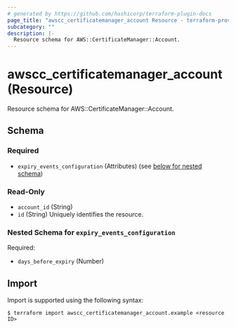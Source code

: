 ```yaml
---
# generated by https://github.com/hashicorp/terraform-plugin-docs
page_title: "awscc_certificatemanager_account Resource - terraform-provider-awscc"
subcategory: ""
description: |-
  Resource schema for AWS::CertificateManager::Account.
---
```


# awscc_certificatemanager_account (Resource)

Resource schema for AWS::CertificateManager::Account.



<!-- schema generated by tfplugindocs -->
## Schema

### Required

- `expiry_events_configuration` (Attributes) (see [below for nested schema](#nestedatt--expiry_events_configuration))

### Read-Only

- `account_id` (String)
- `id` (String) Uniquely identifies the resource.

<a id="nestedatt--expiry_events_configuration"></a>
### Nested Schema for `expiry_events_configuration`

Required:

- `days_before_expiry` (Number)

## Import

Import is supported using the following syntax:

```shell
$ terraform import awscc_certificatemanager_account.example <resource ID>
```

